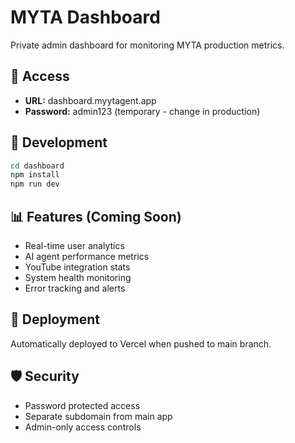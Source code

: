 # MYTA Dashboard

Private admin dashboard for monitoring MYTA production metrics.

## 🔐 Access

- **URL:** dashboard.myytagent.app
- **Password:** admin123 (temporary - change in production)

## 🚀 Development

```bash
cd dashboard
npm install
npm run dev
```

## 📊 Features (Coming Soon)

- Real-time user analytics
- AI agent performance metrics
- YouTube integration stats
- System health monitoring
- Error tracking and alerts

## 🔧 Deployment

Automatically deployed to Vercel when pushed to main branch.

## 🛡 Security

- Password protected access
- Separate subdomain from main app
- Admin-only access controls
